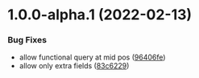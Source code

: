 # 1.0.0-alpha.1 (2022-02-13)


### Bug Fixes

* allow functional query at mid pos ([96406fe](https://github.com/ishowta/firestore-join-hooks/commit/96406fe15a8b277183d6bf3bf729eb758f56303d))
* allow only extra fields ([83c6229](https://github.com/ishowta/firestore-join-hooks/commit/83c622973e9a8815ea950d3bd9c898e2f3922ff1))
